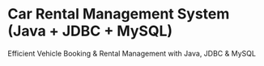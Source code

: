 # Car Rental Management System (Java + JDBC + MySQL)
Efficient Vehicle Booking & Rental Management with Java, JDBC & MySQL
